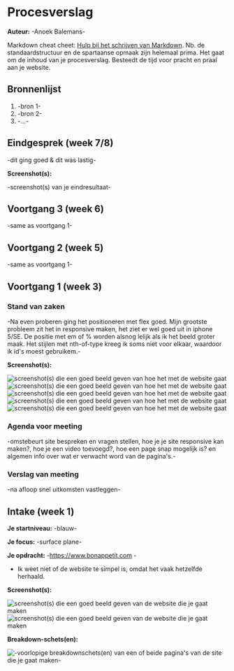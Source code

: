 # Procesverslag
**Auteur:** -Anoek Balemans-

Markdown cheat cheet: [Hulp bij het schrijven van Markdown](https://github.com/adam-p/markdown-here/wiki/Markdown-Cheatsheet). Nb. de standaardstructuur en de spartaanse opmaak zijn helemaal prima. Het gaat om de inhoud van je procesverslag. Besteedt de tijd voor pracht en praal aan je website.



## Bronnenlijst
1. -bron 1-
2. -bron 2-
3. -...-



## Eindgesprek (week 7/8)

-dit ging goed & dit was lastig-

**Screenshot(s):**

-screenshot(s) van je eindresultaat-



## Voortgang 3 (week 6)

-same as voortgang 1-



## Voortgang 2 (week 5)

-same as voortgang 1-



## Voortgang 1 (week 3)

### Stand van zaken

-Na even proberen ging het positioneren met flex goed. Mijn grootste probleem zit het in responsive maken, het ziet er wel goed uit in iphone 5/SE. De positie met em of % worden alsnog lelijk als ik het beeld groter maak. Het stijlen met nth-of-type kreeg ik soms niet voor elkaar, waardoor ik id's moest gebruikem.-

**Screenshot(s):**

![screenshot(s) die een goed beeld geven van hoe het met de website gaat](images/header.png) 
![screenshot(s) die een goed beeld geven van hoe het met de website gaat](images/restaurant.png) 
![screenshot(s) die een goed beeld geven van hoe het met de website gaat](images/recipes.png) 
![screenshot(s) die een goed beeld geven van hoe het met de website gaat](images/animatie.png) 
![screenshot(s) die een goed beeld geven van hoe het met de website gaat](images/footer.png) 

### Agenda voor meeting

-omstebeurt site bespreken en vragen stellen, hoe je je site responsive kan maken?, hoe je een video toevoegd?, hoe een page snap mogelijk is? en algemen info over wat er verwacht word van de pagina's.-

### Verslag van meeting

-na afloop snel uitkomsten vastleggen-



## Intake (week 1)

**Je startniveau:** -blauw-

**Je focus:** -surface plane-

**Je opdracht:** -https://www.bonappetit.com - 
- Ik weet niet of de website te simpel is, omdat het vaak hetzelfde herhaald.

**Screenshot(s):**


![screenshot(s) die een goed beeld geven van de website die je gaat maken](images/BA.home.png) 
![screenshot(s) die een goed beeld geven van de website die je gaat maken](images/BA.recipes.png) 

**Breakdown-schets(en):**

![-voorlopige breakdownschets(en) van een of beide pagina's van de site die je gaat maken-](images/Breakdown.schets.svg)
